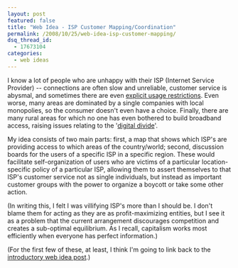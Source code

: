 ```yaml
---
layout: post
featured: false
title: "Web Idea - ISP Customer Mapping/Coordination"
permalink: /2008/10/25/web-idea-isp-customer-mapping/
dsq_thread_id:
  - 17673104
categories:
  - web ideas
---
```

I know a lot of people who are unhappy with their ISP (Internet Service Provider) -- connections are often slow and unreliable, customer service is abysmal, and sometimes there are even [explicit usage restrictions][1]. Even worse, many areas are dominated by a single companies with local monopolies, so the consumer doesn't even have a choice. Finally, there are many rural areas for which no one has even bothered to build broadband access, raising issues relating to the '[digital divide][2]'.

My idea consists of two main parts: first, a map that shows which ISP's are providing access to which areas of the country/world; second, discussion boards for the users of a specific ISP in a specific region. These would facilitate self-organization of users who are victims of a particular location-specific policy of a particular ISP, allowing them to assert themselves to that ISP's customer service not as single individuals, but instead as important customer groups with the power to organize a boycott or take some other action.

(In writing this, I felt I was villifying ISP's more than I should be. I don't blame them for acting as they are as profit-maximizing entities, but I see it as a problem that the current arrangement discourages competition and creates a sub-optimal equilibrium. As I recall, capitalism works most efficiently when everyone has perfect information.)

(For the first few of these, at least, I think I'm going to link back to the [introductory web idea post][3].)

 [1]: http://www.google.com/search?source=ig&hl=en&rlz=&q=comcast%20bittorrent
 [2]: http://en.wikipedia.org/wiki/Digital_divide
 [3]: /2008/10/25/web-idea-introduction/